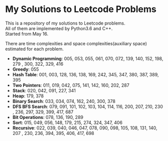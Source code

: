 My Solutions to Leetcode Problems
====
This is a repository of my solutions to Leetcode problems.  
All of them are implemented by Python3.6 and C++.  
Started from May 16.

There are time complexities and space complexities(auxiliary space) estimated for each problem.

- **Dynamic Programming**: 005, 053, 055, 061, 070, 072, 139, 140, 152, 198, 279
                , 300, 322, 329, 416
- **Greedy**: 055
- **Hash Table**: 001, 003, 128, 136, 138, 169, 242, 345, 347, 380, 387, 389, 
                  395
- **Two Pointers**: 011, 019, 042, 075, 141, 142, 160, 202, 287
- **Stack**: 020, 042, 091, 227, 341
- **Heap**: 179, 378
- **Binary Search**: 033, 034, 074, 162, 240, 300, 378
- **DFS BFS Search**: 079, 091, 101, 102, 103, 104, 114, 116, 200, 207, 210, 230
                , 236, 297, 329, 399, 417, 687
- **Bit Operations**: 078, 136, 190, 289
- **Sort**: 015, 049, 056, 148, 179, 215, 274, 324, 347, 406
- **Recursive**: 022, 039, 040, 046, 047, 078, 090, 098, 105, 108, 131, 140, 207
                , 230, 236, 394, 395, 406, 417, 698 
